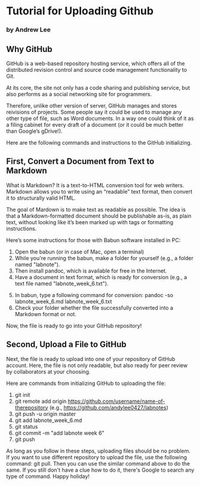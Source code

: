 Tutorial for Uploading Github
=============================

### by Andrew Lee

Why GitHub
----------

GitHub is a web-based repository hosting service, which offers all of
the distributed revision control and source code management
functionality to Git.

At its core, the site not only has a code sharing and publishing
service, but also performs as a social networking site for programmers.

Therefore, unlike other version of server, GitHub manages and stores
reivisions of projects. Some people say it could be used to manage any
other type of file, such as Word documents. In a way one could think of
it as a filing cabinet for every draft of a document (or it could be
much better than Google’s gDrive!).

Here are the following commands and instructions to the GitHub
initializing.

First, Convert a Document from Text to Markdown
-----------------------------------------------

What is Markdown? It is a text-to-HTML conversion tool for web writers.
Markdown allows you to write using an “readable” text format, then
convert it to structurally valid HTML.

The goal of Mardown is to make text as readable as possible. The idea is
that a Markdown-formatted document should be publishable as-is, as plain
text, without looking like it’s been marked up with tags or formatting
instructions.

Here’s some instructions for those with Babun software installed in PC:

1)  Open the babun (or in case of Mac, open a terminal)
2)  While you're running the babun, make a folder for yourself (e.g., a
    folder named "labnote").
3)  Then install pandoc, which is available for free in the Internet.
4)  Have a document in text format, which is ready for conversion (e.g.,
    a text file named "labnote\_week\_6.txt").

<!-- -->

5.  In babun, type a following command for conversion: pandoc -so
    labnote\_week\_6.md labnote\_week\_6.txt
6.  Check your folder whether the file successfully converted into a
    Markdown format or not.

Now, the file is ready to go into your GitHub repository!

Second, Upload a File to GitHub
-------------------------------

Next, the file is ready to upload into one of your repository of GitHub
account. Here, the file is not only readable, but also ready for peer
review by collaborators at your choosing.

Here are commands from initializing GitHub to uploading the file:

1)  git init
2)  git remote add origin
    https://github.com/username/name-of-therepository (e.g.,
    https://github.com/andylee0427/labnotes)
3)  git push -u origin master
4)  git add labnote\_week\_6.md
5)  git status
6)  git commit -m "add labnote week 6"
7)  git push

As long as you follow in these steps, uploading files should be no
problem. If you want to use different repository to upload the file, use
the following command: git pull. Then you can use the similar command
above to do the same. If you still don't have a clue how to do it,
there's Google to search any type of command. Happy holiday!
